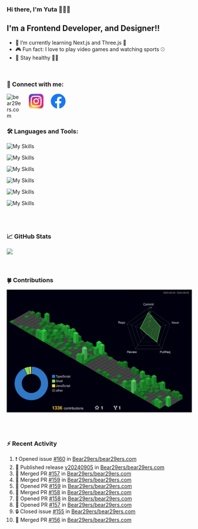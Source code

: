 ### Hi there, I'm Yuta 🤟🏻🐻

## I'm a Frontend Developer, and Designer!!

- 🌱 I’m currently learning Next.js and Three.js 🤣
- 🎮 Fun fact: I love to play video games and watching sports ⚾️
- 🏃 Stay healthy 🏋🏻

<br />

### :wave: Connect with me:

[<img align="left" alt="bear29ers.com" width="40px" src="https://user-images.githubusercontent.com/39920490/156489586-f125813b-e344-46d6-9306-f5786684b976.jpg" style="margin-right: 20px;" />](https://bear29ers.com)
[<img align="left" alt="Yuta Okuma | Instagram" width="40px" src="https://github.com/github/explore/blob/main/topics/instagram/instagram.png?raw=true" style="margin-right: 20px;" />](https://www.instagram.com/bear29ers/)
[<img align="left" alt="Yuta Okuma | Facebook" width="40px" src="https://github.com/github/explore/blob/main/topics/facebook/facebook.png?raw=true" style="margin-right: 20px;" />](https://www.facebook.com/bear29ers/)

<!-- [<img align="left" alt="Yuta Okuma | Wantedly" width="40px" src="https://user-images.githubusercontent.com/39920490/156489528-fdc520d6-10f1-43b6-8bf8-fadf8dcf1a90.jpg" style="margin-right: 20px;" />](https://www.wantedly.com/id/yuta_okuma_b) -->

<br />
<br />
<br />
<br />

### :hammer_and_wrench: Languages and Tools:

![My Skills](https://skillicons.dev/icons?i=html,css,sass,bootstrap,tailwind,js,ts,jquery,threejs,react)

![My Skills](https://skillicons.dev/icons?i=styledcomponents,emotion,materialui,nextjs,vercel,vue,nuxt,pinia,nodejs,express)

![My Skills](https://skillicons.dev/icons?i=webpack,vite,jest,vitest,babel,regex,npm,pnpm,php,laravel)

![My Skills](https://skillicons.dev/icons?i=mysql,sqlite,docker,git,github,githubactions,aws,firebase,vim,neovim)

![My Skills](https://skillicons.dev/icons?i=linux,bash,lua,markdown,svg,webstorm,vscode,atom,figma,xd)

![My Skills](https://skillicons.dev/icons?i=ps,ai,pr,ae,postman,sentry,codepen,stackoverflow,discord,apple)

<br />
<br />

### :chart_with_upwards_trend: GitHub Stats

<div style="display: flex;">
    <a href="https://github.com/Bear29ers">
        <img height="220px;" src="https://github-readme-stats-bear29ers.vercel.app/api?username=Bear29ers&show_icons=true&theme=bear">
    </a>
</div>

<br />
<br />

### :four_leaf_clover: Contributions

![](./profile-3d-contrib/profile-night-green.svg)

<br />
<br />

### :zap: Recent Activity

<!--START_SECTION:activity-->

1. ❗ Opened issue [#160](https://github.com/Bear29ers/bear29ers.com/issues/160) in [Bear29ers/bear29ers.com](https://github.com/Bear29ers/bear29ers.com)
2. 🚀 Published release [v20240905](https://github.com/Bear29ers/bear29ers.com/releases/tag/v20240905) in [Bear29ers/bear29ers.com](https://github.com/Bear29ers/bear29ers.com)
3. 🎉 Merged PR [#157](https://github.com/Bear29ers/bear29ers.com/pull/157) in [Bear29ers/bear29ers.com](https://github.com/Bear29ers/bear29ers.com)
4. 🎉 Merged PR [#159](https://github.com/Bear29ers/bear29ers.com/pull/159) in [Bear29ers/bear29ers.com](https://github.com/Bear29ers/bear29ers.com)
5. 💪 Opened PR [#159](https://github.com/Bear29ers/bear29ers.com/pull/159) in [Bear29ers/bear29ers.com](https://github.com/Bear29ers/bear29ers.com)
6. 🎉 Merged PR [#158](https://github.com/Bear29ers/bear29ers.com/pull/158) in [Bear29ers/bear29ers.com](https://github.com/Bear29ers/bear29ers.com)
7. 💪 Opened PR [#158](https://github.com/Bear29ers/bear29ers.com/pull/158) in [Bear29ers/bear29ers.com](https://github.com/Bear29ers/bear29ers.com)
8. 💪 Opened PR [#157](https://github.com/Bear29ers/bear29ers.com/pull/157) in [Bear29ers/bear29ers.com](https://github.com/Bear29ers/bear29ers.com)
9. 🔒 Closed issue [#155](https://github.com/Bear29ers/bear29ers.com/issues/155) in [Bear29ers/bear29ers.com](https://github.com/Bear29ers/bear29ers.com)
10. 🎉 Merged PR [#156](https://github.com/Bear29ers/bear29ers.com/pull/156) in [Bear29ers/bear29ers.com](https://github.com/Bear29ers/bear29ers.com)

<!--END_SECTION:activity-->
